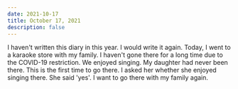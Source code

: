```yaml
---
date: 2021-10-17
title: October 17, 2021
description: false
---
```


I haven't written this diary in this year. I would write it again. 
Today, I went to a karaoke store with my family. I haven't gone there for a long time due to the COVID-19 restriction.
We enjoyed singing. My daughter had never been there. This is the first time to go there.
I asked her whether she enjoyed singing there. She said 'yes'.
I want to go there with my family again.
